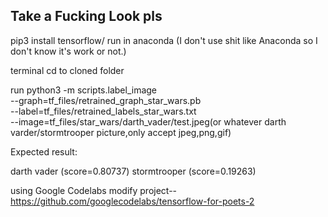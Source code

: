 
<h2>Take a Fucking Look pls</h2>

pip3 install tensorflow/ run in anaconda
 (I don't use shit like Anaconda so I don't know it's work or not.)
 
terminal cd to cloned folder

run
python3 -m scripts.label_image \
    --graph=tf_files/retrained_graph_star_wars.pb  \
    --label=tf_files/retrained_labels_star_wars.txt \
    --image=tf_files/star_wars/darth_vader/test.jpeg(or whatever darth varder/stormtrooper picture,only accept jpeg,png,gif)

Expected result:

darth vader (score=0.80737)
stormtrooper (score=0.19263)

using Google Codelabs
modify project-- https://github.com/googlecodelabs/tensorflow-for-poets-2


